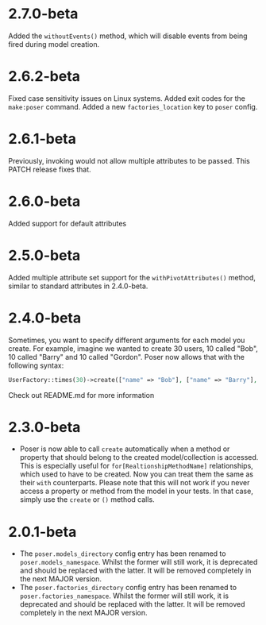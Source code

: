 # 2.7.0-beta
Added the `withoutEvents()` method, which will disable events from being fired during model
creation.

# 2.6.2-beta
Fixed case sensitivity issues on Linux systems. Added exit codes for the `make:poser` command.
Added a new `factories_location` key to `poser` config.

# 2.6.1-beta
Previously, invoking would not allow multiple attributes to be passed. This PATCH release fixes that.

# 2.6.0-beta
Added support for default attributes

# 2.5.0-beta
Added multiple attribute set support for the `withPivotAttributes()` method, similar to standard attributes in 2.4.0-beta.

# 2.4.0-beta
Sometimes, you want to specify different arguments for each model you create. For example, imagine we wanted to create 30 users, 10 called "Bob", 10 called "Barry" and 10 called "Gordon". Poser now allows that with the following syntax:

```php
UserFactory::times(30)->create(["name" => "Bob"], ["name" => "Barry"], ["name" => "Gordon"]);
```

Check out README.md for more information

# 2.3.0-beta
- Poser is now able to call `create` automatically when a method or property that should belong to the created model/collection
is accessed. This is especially useful for `for[RealtionshipMethodName]` relationships, which used to have to be created. Now you
can treat them the same as their `with` counterparts. Please note that this will not work if you never access a property or method 
from the model in your tests. In that case, simply use the `create` or `()` method calls.

# 2.0.1-beta
- The `poser.models_directory` config entry has been renamed to `poser.models_namespace`. Whilst the former will still work,
it is deprecated and should be replaced with the latter. It will be removed completely in the next MAJOR version.
- The `poser.factories_directory` config entry has been renamed to `poser.factories_namespace`. Whilst the former will still work,
it is deprecated and should be replaced with the latter. It will be removed completely in the next MAJOR version.
